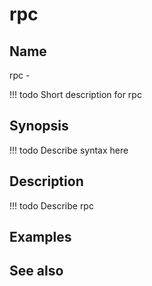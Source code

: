 

# rpc


## Name
rpc - 

<!-- prettier-ignore -->
!!! todo
     Short description for rpc

## Synopsis
<!-- prettier-ignore -->
!!! todo
    Describe syntax here

## Description
<!-- prettier-ignore -->
!!! todo
    Describe rpc

## Examples

## See also

